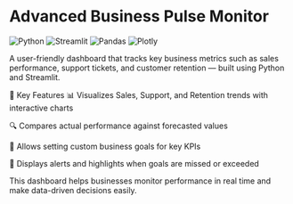 # Advanced Business Pulse Monitor

![Python](https://img.shields.io/badge/Python-3.9-blue?logo=python)
![Streamlit](https://img.shields.io/badge/Streamlit-Framework-red?logo=streamlit)
![Pandas](https://img.shields.io/badge/Pandas-Data_Analysis-lightgrey?logo=pandas)
![Plotly](https://img.shields.io/badge/Plotly-Visualization-orange?logo=plotly)

A user-friendly dashboard that tracks key business metrics such as sales performance, support tickets, and customer retention — built using Python and Streamlit.

🔑 Key Features
📊 Visualizes Sales, Support, and Retention trends with interactive charts

🔍 Compares actual performance against forecasted values

🎯 Allows setting custom business goals for key KPIs

🚨 Displays alerts and highlights when goals are missed or exceeded

This dashboard helps businesses monitor performance in real time and make data-driven decisions easily.


